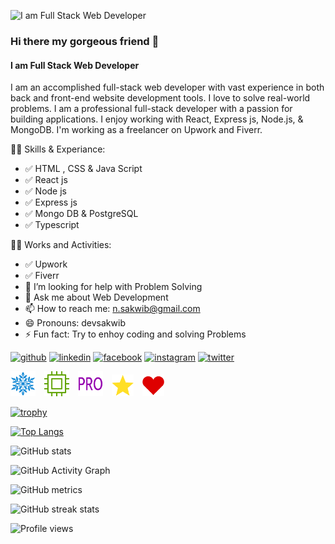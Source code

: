 ![I am Full Stack Web Developer](https://media.licdn.com/dms/image/C5616AQFu5HN6g5Bpog/profile-displaybackgroundimage-shrink_350_1400/0/1603751671591?e=1683763200&v=beta&t=65l8aStku6LJOi-SRFIJAKpXLvbY5X0SwFl7LM0FRBw)

### Hi there my gorgeous friend 👋
#### I am Full Stack Web Developer


I am an accomplished full-stack web developer with vast experience in both back and front-end website development tools. I love to solve real-world problems. I am a professional full-stack developer with a passion for building applications. I enjoy working with React, Express js, Node.js, & MongoDB. I'm working as a freelancer on Upwork and Fiverr.


👨‍💻 Skills & Experiance:
 - ✅ HTML , CSS & Java Script
 - ✅ React js
 - ✅ Node js
 - ✅ Express js
 - ✅ Mongo DB & PostgreSQL
 - ✅ Typescript


 👨‍💻 Works and Activities:
  - ✅ Upwork
  - ✅ Fiverr
  - 🤔 I’m looking for help with Problem Solving
  - 💬 Ask me about Web Development
  - 📫 How to reach me: n.sakwib@gmail.com 
  - 😄 Pronouns: devsakwib 
  - ⚡ Fun fact: Try to enhoy coding and solving Problems   


[<img src='https://cdn.jsdelivr.net/npm/simple-icons@3.0.1/icons/github.svg' alt='github' height='40'>](https://github.com/https://github.com/sakwib)  [<img src='https://cdn.jsdelivr.net/npm/simple-icons@3.0.1/icons/linkedin.svg' alt='linkedin' height='40'>](https://www.linkedin.com/in/https://www.linkedin.com/in/sakwib//)  [<img src='https://cdn.jsdelivr.net/npm/simple-icons@3.0.1/icons/facebook.svg' alt='facebook' height='40'>](https://www.facebook.com/https://www.facebook.com/sakwib)  [<img src='https://cdn.jsdelivr.net/npm/simple-icons@3.0.1/icons/instagram.svg' alt='instagram' height='40'>](https://www.instagram.com/https://www.instagram.com/nazmus.sakwib//)  [<img src='https://cdn.jsdelivr.net/npm/simple-icons@3.0.1/icons/twitter.svg' alt='twitter' height='40'>](https://twitter.com/https://mobile.twitter.com/devsakwib)  

<a href='https://archiveprogram.github.com/'><img src='https://raw.githubusercontent.com/acervenky/animated-github-badges/master/assets/acbadge.gif' width='40' height='40'></a> <a href='https://docs.github.com/en/developers'><img src='https://raw.githubusercontent.com/acervenky/animated-github-badges/master/assets/devbadge.gif' width='40' height='40'></a> <a href='https://github.com/pricing'><img src='https://raw.githubusercontent.com/acervenky/animated-github-badges/master/assets/pro.gif' width='40' height='40'></a> <a href='https://stars.github.com/'><img src='https://raw.githubusercontent.com/acervenky/animated-github-badges/master/assets/starbadge.gif' width='35' height='35'></a> <a href='https://docs.github.com/en/github/supporting-the-open-source-community-with-github-sponsors'><img src='https://raw.githubusercontent.com/acervenky/animated-github-badges/master/assets/sponsorbadge.gif' width='35' height='35'></a> 

[![trophy](https://github-profile-trophy.vercel.app/?username=https://github.com/sakwib)](https://github.com/ryo-ma/github-profile-trophy)

[![Top Langs](https://github-readme-stats.vercel.app/api/top-langs/?username=https://github.com/sakwib)](https://github.com/anuraghazra/github-readme-stats)

![GitHub stats](https://github-readme-stats.vercel.app/api?username=https://github.com/sakwib&show_icons=true&count_private=true)  

![GitHub Activity Graph](https://activity-graph.herokuapp.com/graph?username=https://github.com/sakwib)  

![GitHub metrics](https://metrics.lecoq.io/https://github.com/sakwib)  

![GitHub streak stats](https://streak-stats.demolab.com/?user=https://github.com/sakwib)  

![Profile views](https://gpvc.arturio.dev/https://github.com/sakwib)  
